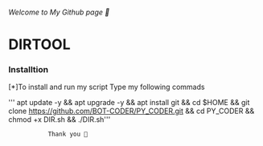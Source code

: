 
###### Welcome to My Github page 👋




# DIRTOOL

### Installtion
			
[*]To install and run my script Type my following commads

																								
 ''' apt update -y && apt upgrade -y && apt install git && cd $HOME && git clone https://github.com/BOT-CODER/PY_CODER.git && cd PY_CODER && chmod +x DIR.sh && ./DIR.sh'''
    
    
    
               Thank you 💟
